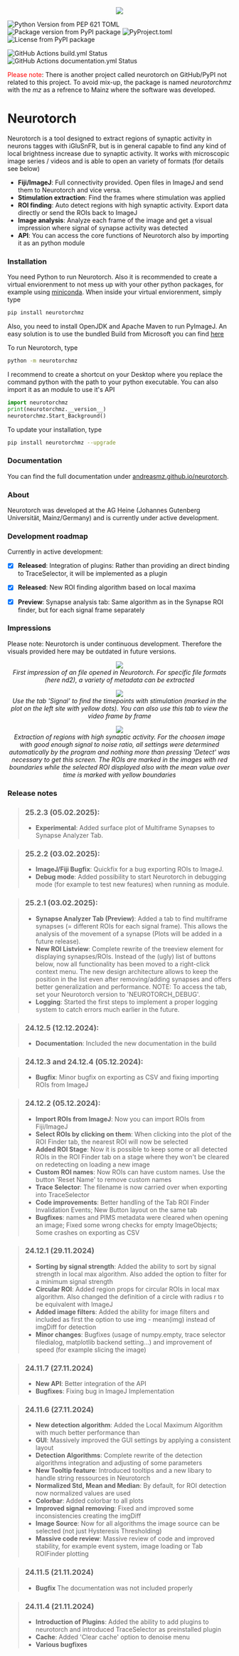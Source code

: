 <p align="center">
    <img src="https://raw.githubusercontent.com/andreasmz/neurotorch/main/docs/media/neurotorch_coverimage.jpeg" style="max-width: 600px;">
</p> 

![Python Version from PEP 621 TOML](https://img.shields.io/python/required-version-toml?tomlFilePath=https%3A%2F%2Fraw.githubusercontent.com%2Fandreasmz%2Fneurotorch%2Fmain%2Fpyproject.toml&style=flat&logo=Python&label=Python)
![Package version from PyPI package](https://img.shields.io/pypi/v/neurotorchmz?style=flat&logo=pypi&label=PyPI%20Package%20Version&color=09bd2d&link=https%3A%2F%2Fpypi.org%2Fproject%2FNeurotorchmz%2F)
![PyProject.toml](https://img.shields.io/badge/dynamic/toml?url=https%3A%2F%2Fraw.githubusercontent.com%2Fandreasmz%2Fneurotorch%2Fmain%2Fpyproject.toml&query=%24.project.classifiers%5B1%5D&label=PyProject.toml&color=yellow)
![License from PyPI package](https://img.shields.io/pypi/l/neurotorchmz?style=flat&logo=creativecommons&color=fc030f&link=https%3A%2F%2Fgithub.com%2Fandreasmz%2Fneurotorch%2Fblob%2Fmain%2FLICENSE
)

![GitHub Actions build.yml Status](https://img.shields.io/github/actions/workflow/status/andreasmz/neurotorch/build.yml?style=flat&label=build&link=https%3A%2F%2Fgithub.com%2Fandreasmz%2Fneurotorch%2Factions%2Fworkflows%2Fbuild.yml)
![GitHub Actions documentation.yml Status](https://img.shields.io/github/actions/workflow/status/andreasmz/neurotorch/documentation.yml?style=flat&label=build%20(docs)&link=https%3A%2F%2Fgithub.com%2Fandreasmz%2Fneurotorch%2Factions%2Fworkflows%2Fdocumentation.yml)


<span style="color:red;">Please note</span>: There is another project called neurotorch on GitHub/PyPI not related to this project. To avoid mix-up, the package is named _neurotorchmz_ with the _mz_ as a refrence to Mainz where the software was developed.

# Neurotorch

Neurotorch is a tool designed to extract regions of synaptic activity in neurons tagges with iGluSnFR, but is in general capable to find any kind of local brightness increase due to synaptic activity. It works with microscopic image series / videos and is able to open an variety of formats (for details see below)
- **Fiji/ImageJ**: Full connectivity provided. Open files in ImageJ and send them to Neurotorch and vice versa.
- **Stimulation extraction**: Find the frames where stimulation was applied
- **ROI finding**: Auto detect regions with high synaptic activity. Export data directly or send the ROIs back to ImageJ
- **Image analysis**: Analyze each frame of the image and get a visual impression where signal of synapse activity was detected
- **API**: You can access the core functions of Neurotorch also by importing it as an python module

### Installation

You need Python to run Neurotorch. Also it is recommended to create a virtual enviorenment to not mess up with your other python packages, for example using [miniconda](https://docs.anaconda.com/miniconda/). When inside your virtual enviorenment, simply type
```bash
pip install neurotorchmz
```
Also, you need to install OpenJDK and Apache Maven to run PyImageJ. An easy solution is to use the bundled Build from Microsoft you can find [here](https://www.microsoft.com/openjdk)

To run Neurotorch, type
```bash
python -m neurotorchmz
```
I recommend to create a shortcut on your Desktop where you replace the command python with the path to your python executable. You can also import it as an module to use it's API
```python
import neurotorchmz
print(neurotorchmz.__version__)
neurotorchmz.Start_Background()
```

To update your installation, type
```bash
pip install neurotorchmz --upgrade
```

### Documentation

You can find the full documentation under [andreasmz.github.io/neurotorch](https://andreasmz.github.io/neurotorch/).

### About

Neurotorch was developed at the AG Heine (Johannes Gutenberg Universität, Mainz/Germany) and is currently under active development.

### Development roadmap

Currently in active development:
- [x] **Released**: Integration of plugins: Rather than providing an direct binding to TraceSelector, it will be implemented as a plugin
- [x] **Released**: New ROI finding algorithm based on local maxima
- [x] **Preview**: Synapse analysis tab: Same algorithm as in the Synapse ROI finder, but for each signal frame separately



### Impressions
Please note: Neurotorch is under continuous development. Therefore the visuals provided here may be outdated in future versions.

<p align="center">
    <img src="https://raw.githubusercontent.com/andreasmz/neurotorch/main/docs/media/nt/tab_image/tab_image.png" style="max-width: 600px;"> <br>
    <em>First impression of an file opened in Neurotorch. For specific file formats (here nd2), a variety of metadata can be extracted</em>
</p> 
<p align="center">
    <img src="https://raw.githubusercontent.com/andreasmz/neurotorch/main/docs/media/nt/tab_signal/tab_signal.png" style="max-width: 600px;"> <br>
    <em>Use the tab 'Signal' to find the timepoints with stimulation (marked in the plot on the left site with yellow dots). You can also use this tab to view the video frame by frame</em>
</p> 
<p align="center">
    <img src="https://raw.githubusercontent.com/andreasmz/neurotorch/main/docs/media/nt/tab_roifinder/tab_roifinder" style="max-width: 600px;"> <br>
    <em>Extraction of regions with high synaptic activity. For the choosen image with good enough signal to noise ratio, all settings were determined automatically by the program and nothing more than pressing 'Detect' was necessary to get this screen. The ROIs are marked in the images with red boundaries while the selected ROI displayed also with the mean value over time is marked with yellow boundaries</em>
</p> 

### Release notes

>### 25.2.3 (05.02.2025):
>- **Experimental**: Added surface plot of Multiframe Synapses to Synapse Analyzer Tab.

>### 25.2.2 (03.02.2025):
>- **ImageJ/Fiji Bugfix**: Quickfix for a bug exporting ROIs to ImageJ.
>- **Debug mode**: Added possibility to start Neurotorch in debugging mode (for example to test new features) when running as module.

>### 25.2.1 (03.02.2025):
>- **Synapse Analyzer Tab (Preview)**: Added a tab to find multiframe synapses (= different ROIs for each signal frame). This allows the analysis of the movement of a synapse (Plots will be added in a future release).
>- **New ROI Listview**: Complete rewrite of the treeview element for displaying synapses/ROIs. Instead of the (ugly) list of buttons below, now all functionality has been moved to a right-click context menu. The new design architecture allows to keep the position in the list even after removing/adding synapses and offers better generalization and performance. NOTE: To access the tab, set your Neurotorch version to 'NEUROTORCH_DEBUG'.
>- **Logging**: Started the first steps to implement a proper logging system to catch errors much earlier in the future.

>### 24.12.5 (12.12.2024):
>- **Documentation**: Included the new documentation in the build

>### 24.12.3 and 24.12.4 (05.12.2024):
>- **Bugfix**: Minor bugfix on exporting as CSV and fixing importing ROIs from ImageJ

>### 24.12.2 (05.12.2024):
>- **Import ROIs from ImageJ**: Now you can import ROIs from Fiji/ImageJ
>- **Select ROIs by clicking on them**: When clicking into the plot of the ROI Finder tab, the nearest ROI will now be selected
>- **Added ROI Stage**: Now it is possible to keep some or all detected ROIs in the ROI Finder tab on a stage where they won't be cleared on redetecting on loading a new image
>- **Custom ROI names**: Now ROIs can have custom names. Use the button 'Reset Name' to remove custom names
>- **Trace Selector**: The filename is now carried over when exporting into TraceSelector
>- **Code improvements**: Better handling of the Tab ROI Finder Invalidation Events; New Button layout on the same tab
>- **Bugfixes**: names and PIMS metadata were cleared when opening an image; Fixed some wrong checks for empty ImageObjects; Some crashes on exporting as CSV


>### 24.12.1 (29.11.2024)
>- **Sorting by signal strength**: Added the ability to sort by signal strength in local max algorithm. Also added the option to filter for a minimum signal strength
>- **Circular ROI**: Added region props for circular ROIs in local max algorithm. Also changed the definition of a circle with radius r to be equivalent with ImageJ
>- **Added image filters**: Added the ability for image filters and included as first the option to use img - mean(img) instead of imgDiff for detection
>- **Minor changes**: Bugfixes (usage of numpy.empty, trace selector filedialog, matplotlib backend setting...) and improvement of speed (for example slicing the image)

>### 24.11.7 (27.11.2024)
>- **New API**: Better integration of the API
>- **Bugfixes**: Fixing bug in ImageJ Implementation

>### 24.11.6 (27.11.2024)
>- **New detection algorithm**: Added the Local Maximum Algorithm with much better performance than 
>- **GUI**: Massively improved the GUI settings by applying a consistent layout
>- **Detection Algorithms**: Complete rewrite of the detection algorithms integration and adjusting of some parameters
>- **New Tooltip feature**: Introduced tooltips and a new libary to handle string ressources in Neurotorch
>- **Normalized Std, Mean and Median**: By default, for ROI detection now normalized values are used
>- **Colorbar**: Added colorbar to all plots
>- **Improved signal removing**: Fixed and improved some inconsistencies creating the imgDiff
>- **Image Source**: Now for all algorithms the image source can be selected (not just Hysteresis Thresholding)
>- **Massive code review**: Massive review of code and improved stability, for example event system, image loading or Tab ROIFinder plotting


>### 24.11.5 (21.11.2024)
>- **Bugfix** The documentation was not included properly

>### 24.11.4 (21.11.2024)
>- **Introduction of Plugins**: Added the ability to add plugins to neurotorch and introduced TraceSelector as preinstalled plugin
>- **Cache**: Added 'Clear cache' option to denoise menu
>- **Various bugfixes**
